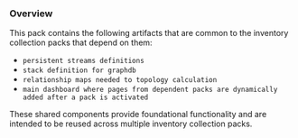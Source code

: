 ### Overview

This pack contains the following artifacts that are common to the inventory collection packs that depend on them:

- `persistent streams definitions`
- `stack definition for graphdb`
- `relationship maps needed to topology calculation`
- `main dashboard where pages from dependent packs are dynamically added after a pack is activated`

These shared components provide foundational functionality and are intended to be reused across multiple inventory collection packs.
